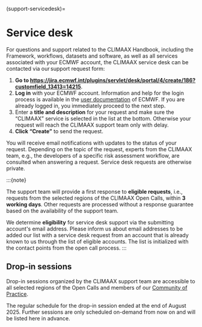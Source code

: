 (support-servicedesk)=
# Service desk


For questions and support related to the CLIMAAX Handbook, including the Framework, workflows, datasets and software, as well as all services associated with your ECMWF account, the CLIMAAX service desk can be contacted via our support request form:

1. **Go to https://jira.ecmwf.int/plugins/servlet/desk/portal/4/create/186?customfield_13413=14215**.
2. **Log in** with your ECMWF account.
   Information and help for the login process is available in the [user documentation](https://confluence.ecmwf.int/display/UDOC/Login+and+authentication+information) of ECMWF.
   If you are already logged in, you immediately proceed to the next step.
3. Enter a **title and description** for your request and make sure the “CLIMAAX” service is selected in the list at the bottom.
   Otherwise your request will reach the CLIMAAX support team only with delay.
4. **Click “Create”** to send the request.

You will receive email notifications with updates to the status of your request.
Depending on the topic of the request, experts from the CLIMAAX team, e.g., the developers of a specific risk assessment workflow, are consulted when answering a request.
Service desk requests are otherwise private.

:::{note}

The support team will provide a first response to **eligible requests**, i.e., requests from the selected regions of the CLIMAAX Open Calls, within **3 working days**.
Other requests are processed without a response guarantee based on the availability of the support team.

We determine **eligibility** for service desk support via the submitting account's email address.
Please inform us about email addresses to be added our list with a service desk request from an account that is already known to us through the list of eligible accounts.
The list is initialized with the contact points from the open call process.
:::


## Drop-in sessions

Drop-in sessions organized by the CLIMAAX support team are accessible to all selected regions of the Open Calls and members of our [Community of Practice](https://www.climaax.eu/community-of-practice/).

The regular schedule for the drop-in session ended at the end of August 2025. 
Further sessions are only scheduled on-demand from now on and will be listed here in advance.
